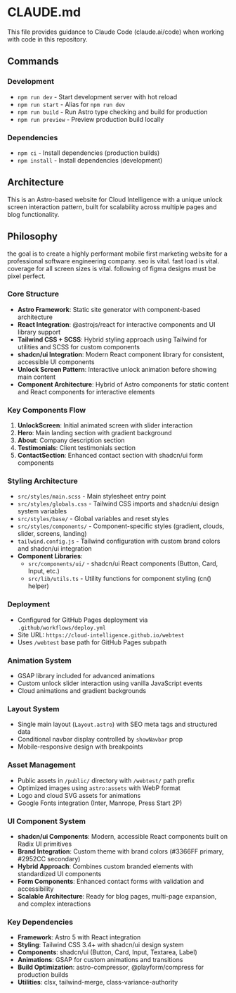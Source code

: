 # CLAUDE.md

This file provides guidance to Claude Code (claude.ai/code) when working with code in this repository.

## Commands

### Development
- `npm run dev` - Start development server with hot reload
- `npm run start` - Alias for `npm run dev`
- `npm run build` - Run Astro type checking and build for production
- `npm run preview` - Preview production build locally

### Dependencies
- `npm ci` - Install dependencies (production builds)
- `npm install` - Install dependencies (development)

## Architecture

This is an Astro-based website for Cloud Intelligence with a unique unlock screen interaction pattern, built for scalability across multiple pages and blog functionality.

## Philosophy
the goal is to create a highly performant mobile first marketing website for a professional software engineering company.
seo is vital.
fast load is vital.
coverage for all screen sizes is vital.
following of figma designs must be pixel perfect.


### Core Structure
- **Astro Framework**: Static site generator with component-based architecture
- **React Integration**: @astrojs/react for interactive components and UI library support
- **Tailwind CSS + SCSS**: Hybrid styling approach using Tailwind for utilities and SCSS for custom components
- **shadcn/ui Integration**: Modern React component library for consistent, accessible UI components
- **Unlock Screen Pattern**: Interactive unlock animation before showing main content
- **Component Architecture**: Hybrid of Astro components for static content and React components for interactive elements

### Key Components Flow
1. **UnlockScreen**: Initial animated screen with slider interaction
2. **Hero**: Main landing section with gradient background  
3. **About**: Company description section
4. **Testimonials**: Client testimonials section
5. **ContactSection**: Enhanced contact section with shadcn/ui form components

### Styling Architecture
- `src/styles/main.scss` - Main stylesheet entry point
- `src/styles/globals.css` - Tailwind CSS imports and shadcn/ui design system variables
- `src/styles/base/` - Global variables and reset styles
- `src/styles/components/` - Component-specific styles (gradient, clouds, slider, screens, landing)
- `tailwind.config.js` - Tailwind configuration with custom brand colors and shadcn/ui integration
- **Component Libraries**: 
  - `src/components/ui/` - shadcn/ui React components (Button, Card, Input, etc.)
  - `src/lib/utils.ts` - Utility functions for component styling (cn() helper)

### Deployment
- Configured for GitHub Pages deployment via `.github/workflows/deploy.yml`
- Site URL: `https://cloud-intelligence.github.io/webtest`
- Uses `/webtest` base path for GitHub Pages subpath

### Animation System
- GSAP library included for advanced animations
- Custom unlock slider interaction using vanilla JavaScript events
- Cloud animations and gradient backgrounds

### Layout System
- Single main layout (`Layout.astro`) with SEO meta tags and structured data
- Conditional navbar display controlled by `showNavbar` prop
- Mobile-responsive design with breakpoints

### Asset Management
- Public assets in `/public/` directory with `/webtest/` path prefix
- Optimized images using `astro:assets` with WebP format
- Logo and cloud SVG assets for animations
- Google Fonts integration (Inter, Manrope, Press Start 2P)

### UI Component System
- **shadcn/ui Components**: Modern, accessible React components built on Radix UI primitives
- **Brand Integration**: Custom theme with brand colors (#3366FF primary, #2952CC secondary)
- **Hybrid Approach**: Combines custom branded elements with standardized UI components
- **Form Components**: Enhanced contact forms with validation and accessibility
- **Scalable Architecture**: Ready for blog pages, multi-page expansion, and complex interactions

### Key Dependencies
- **Framework**: Astro 5 with React integration
- **Styling**: Tailwind CSS 3.4+ with shadcn/ui design system
- **Components**: shadcn/ui (Button, Card, Input, Textarea, Label)
- **Animations**: GSAP for custom animations and transitions
- **Build Optimization**: astro-compressor, @playform/compress for production builds
- **Utilities**: clsx, tailwind-merge, class-variance-authority
